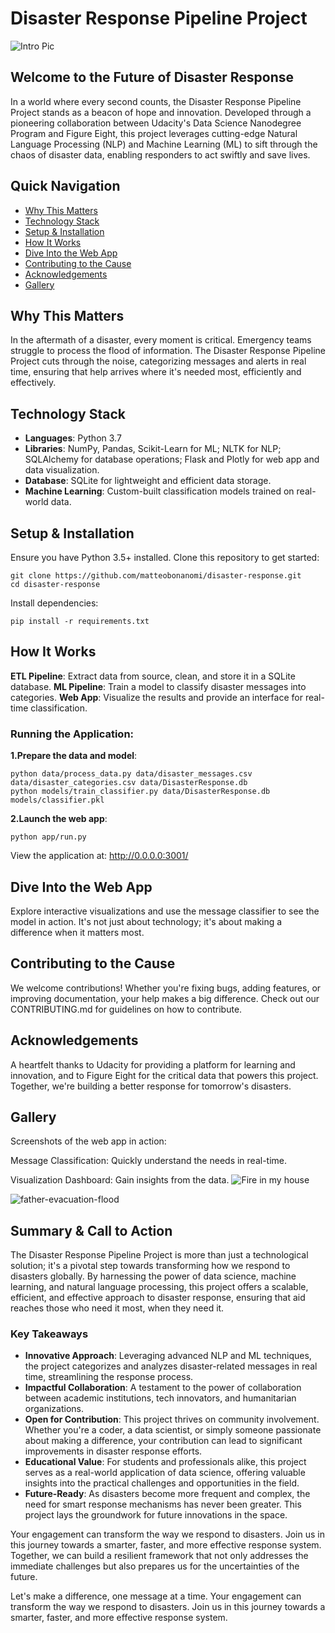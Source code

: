 # Disaster Response Pipeline Project

![Intro Pic](screenshots_app/Home_page.png)

## Welcome to the Future of Disaster Response

In a world where every second counts, the Disaster Response Pipeline Project stands as a beacon of hope and innovation. Developed through a pioneering collaboration between Udacity's Data Science Nanodegree Program and Figure Eight, this project leverages cutting-edge Natural Language Processing (NLP) and Machine Learning (ML) to sift through the chaos of disaster data, enabling responders to act swiftly and save lives.

## Quick Navigation

- [Why This Matters](#why-this-matters)
- [Technology Stack](#technology-stack)
- [Setup & Installation](#setup--installation)
- [How It Works](#how-it-works)
- [Dive Into the Web App](#dive-into-the-web-app)
- [Contributing to the Cause](#contributing-to-the-cause)
- [Acknowledgements](#acknowledgements)
- [Gallery](#gallery)

## Why This Matters

In the aftermath of a disaster, every moment is critical. Emergency teams struggle to process the flood of information. The Disaster Response Pipeline Project cuts through the noise, categorizing messages and alerts in real time, ensuring that help arrives where it's needed most, efficiently and effectively.

## Technology Stack

- **Languages**: Python 3.7
- **Libraries**: NumPy, Pandas, Scikit-Learn for ML; NLTK for NLP; SQLAlchemy for database operations; Flask and Plotly for web app and data visualization.
- **Database**: SQLite for lightweight and efficient data storage.
- **Machine Learning**: Custom-built classification models trained on real-world data.

## Setup & Installation

Ensure you have Python 3.5+ installed. Clone this repository to get started:

```shell
git clone https://github.com/matteobonanomi/disaster-response.git
cd disaster-response
```
Install dependencies:
```shell
pip install -r requirements.txt
```

## How It Works

**ETL Pipeline**: Extract data from source, clean, and store it in a SQLite database.
**ML Pipeline**: Train a model to classify disaster messages into categories.
**Web App**: Visualize the results and provide an interface for real-time classification.

### Running the Application:
**1.Prepare the data and model**:

```shell
python data/process_data.py data/disaster_messages.csv data/disaster_categories.csv data/DisasterResponse.db
python models/train_classifier.py data/DisasterResponse.db models/classifier.pkl
```
**2.Launch the web app**:
```shell
python app/run.py
```

View the application at: http://0.0.0.0:3001/

## Dive Into the Web App
Explore interactive visualizations and use the message classifier to see the model in action. It's not just about technology; it's about making a difference when it matters most.

## Contributing to the Cause
We welcome contributions! Whether you're fixing bugs, adding features, or improving documentation, your help makes a big difference. Check out our CONTRIBUTING.md for guidelines on how to contribute.

## Acknowledgements
A heartfelt thanks to Udacity for providing a platform for learning and innovation, and to Figure Eight for the critical data that powers this project. Together, we're building a better response for tomorrow's disasters.

## Gallery
Screenshots of the web app in action:

Message Classification: Quickly understand the needs in real-time.

Visualization Dashboard: Gain insights from the data.
![Fire in my house](<screenshots_app/Screenshot 2024-02-04 205726.png>)

![father-evacuation-flood](<screenshots_app/Screenshot 2024-02-04 210614.png>)

## Summary & Call to Action

The Disaster Response Pipeline Project is more than just a technological solution; it's a pivotal step towards transforming how we respond to disasters globally. By harnessing the power of data science, machine learning, and natural language processing, this project offers a scalable, efficient, and effective approach to disaster response, ensuring that aid reaches those who need it most, when they need it.

### Key Takeaways

- **Innovative Approach**: Leveraging advanced NLP and ML techniques, the project categorizes and analyzes disaster-related messages in real time, streamlining the response process.
- **Impactful Collaboration**: A testament to the power of collaboration between academic institutions, tech innovators, and humanitarian organizations.
- **Open for Contribution**: This project thrives on community involvement. Whether you're a coder, a data scientist, or simply someone passionate about making a difference, your contribution can lead to significant improvements in disaster response efforts.
- **Educational Value**: For students and professionals alike, this project serves as a real-world application of data science, offering valuable insights into the practical challenges and opportunities in the field.
- **Future-Ready**: As disasters become more frequent and complex, the need for smart response mechanisms has never been greater. This project lays the groundwork for future innovations in the space.

Your engagement can transform the way we respond to disasters. Join us in this journey towards a smarter, faster, and more effective response system. Together, we can build a resilient framework that not only addresses the immediate challenges but also prepares us for the uncertainties of the future.

Let's make a difference, one message at a time.
Your engagement can transform the way we respond to disasters. Join us in this journey towards a smarter, faster, and more effective response system.